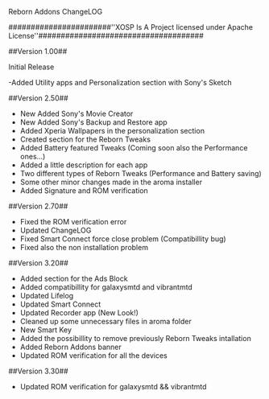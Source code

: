 Reborn Addons ChangeLOG
 
#######################''XOSP Is A Project licensed under Apache License''#####################################

##Version 1.00##

 Initial Release

-Added Utility apps and Personalization section with Sony's Sketch

##Version 2.50##

- New Added Sony's Movie Creator
- New Added Sony's Backup and Restore app 
- Added Xperia Wallpapers in the personalization section
- Created section for the Reborn Tweaks
- Added Battery featured Tweaks (Coming soon also the Performance ones...)
- Added a little description for each app
- Two different types of Reborn Tweaks (Performance and Battery saving)
- Some other minor changes made in the aroma installer 
- Added Signature and ROM verification

##Version 2.70##

- Fixed the ROM verification error
- Updated ChangeLOG 
- Fixed Smart Connect force close problem (Compatibillity bug)
- Fixed also the non installation problem 

##Version 3.20##

- Added section for the Ads Block
- Added compatibillity for galaxysmtd and vibrantmtd
- Updated Lifelog
- Updated Smart Connect
- Updated Recorder app (New Look!)
- Cleaned up some unnecessary files in aroma folder
- New Smart Key
- Added the possibillity to remove previously Reborn Tweaks intallation
- Added Reborn Addons banner
- Updated ROM verification for all the devices

##Version 3.30##

- Updated ROM verification for galaxysmtd && vibrantmtd
